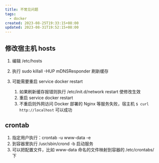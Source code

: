```yaml
---
title: 不常见问题
tags:
  - docker
created: 2023-08-25T19:33:15+08:00
updated: 2023-08-31T19:52:15+08:00
---
```


## 修改宿主机 hosts

1. 编辑 /etc/hosts
2. 执行 sudo killall -HUP mDNSResponder 刷新缓存
3. 可能需要重启 service docker restart

   1. 如果刷新缓存报错则执行 /etc/init.d/network restart 使修改生效
   2. 重启 service docker restart
   3. 不重启则外网访问 Docker 部署的 Nginx 等服务失败，宿主机 `$ curl http://localhost` 可以成功

## crontab

1. 指定用户执行：crontab -u www-data -e
2. 到容器里执行 /usr/sbin/crond -b 启动服务
3. 可以把配置文件，比如 www-data 命名的文件映射到容器的 /etc/crontabs/ 下
